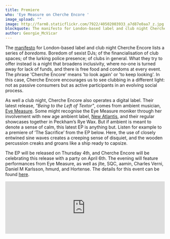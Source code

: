 ```yaml
---
title: Premiere
who: 'Eye Measure on Cherche Encore '
image_upload: ""
image: http://farm8.staticflickr.com/7922/40502003933_a7d87e0aa7_z.jpg
blockquote: The manifesto for London-based label and club night Cherche Encore lists a series of boredoms. Boredom of sexist DJs; of the financialisation of club spaces; of the lurking police presence; of clubs in general. What they try to offer instead is a night that broadens inclusivity, where no-one is turned away for lack of funds, and there is free food and condoms at every event.
author: Georgie_McVicar
---
```

The [manifesto](https://docs.google.com/document/d/1GieNB5SubbVE4cf68dvDiLgzK145NjIhY8JVbWn-8_A/edit) for London-based label and club night Cherche Encore lists a series of _boredoms_. Boredom of sexist DJs; of the financialisation of club spaces; of the lurking police presence; of clubs in general. What they try to offer instead is a night that broadens inclusivity,  where no-one is turned away for lack of funds, and there is free food and condoms at every event. The phrase 'Cherche Encore' means 'to look again' or 'to keep looking'. In this case, Cherche Encore encourages us to see clubbing in a different light: not as passive consumers but as active participants in an evolving social process. 

As well a club night, Cherche Encore also operates a digital label. Their latest release, _"Being to the Left of Textor"_, comes from ambient musician, [Eye Measure](https://soundcloud.com/eyemeasure). Some might recognise the Eye Measure moniker through her involvement with new age ambient label, [New Atlantis](https://newatlantismusic.bandcamp.com/track/eye-measure-true-aloe), and their regular showcases together in Peckham’s Rye Wax. But if ambient is meant to denote a sense of calm, this latest EP is anything but. Listen for example to a premiere of ‘The Sacrifice’ from the EP below. Here, the use of closely entwined sine waves creates a creeping sense of disquiet, and the wooden percussion creaks and groans like a ship ready to capsize.

The EP will be released on Thursday 4th, and Cherche Encore will be celebrating this release with a party on April 6th. The evening will feature performances from Eye Measure, as well as jlte, SQC, aamin, Charles Verni, Daniel M Karlsson, hmurd, and Hortense. The details for this event can be found [here](http://cherche-encore.info/).

<iframe width="100%" height="166" scrolling="no" frameborder="no" allow="autoplay" src="https://w.soundcloud.com/player/?url=https%3A//api.soundcloud.com/tracks/595860972%3Fsecret_token%3Ds-6L4gE&color=%23ff5500&auto_play=false&hide_related=false&show_comments=true&show_user=true&show_reposts=false&show_teaser=true"></iframe>